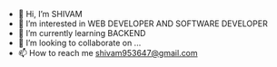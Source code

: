 - 👋 Hi, I’m SHIVAM
- 👀 I’m interested in  WEB DEVELOPER AND SOFTWARE DEVELOPER
- 🌱 I’m currently learning  BACKEND 
- 💞️ I’m looking to collaborate on ...
- 📫 How to reach me 
  shivam953647@gmail.com

<!---
js-1608/js-1608 is a ✨ special ✨ repository because its `README.md` (this file) appears on your GitHub profile.
You can click the Preview link to take a look at your changes.
--->
